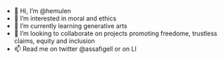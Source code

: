 - 👋 Hi, I’m @hemulen
- 👀 I’m interested in moral and ethics
- 🌱 I’m currently learning generative arts
- 💞️ I’m looking to collaborate on projects promoting freedome, trustless claims, equity and inclusion
- 📫 Read me on twitter @assafigell or on LI 

<!---
hemulen/hemulen is a ✨ special ✨ repository because its `README.md` (this file) appears on your GitHub profile.
You can click the Preview link to take a look at your changes.
--->
